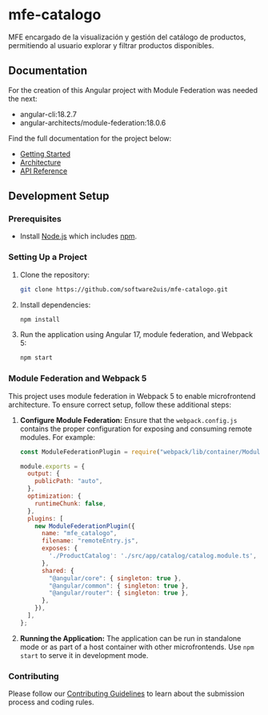 
# mfe-catalogo
MFE encargado de la visualización y gestión del catálogo de productos, permitiendo al usuario explorar y filtrar productos disponibles.

## Documentation
For the creation of this Angular project with Module Federation was needed the next:
- angular-cli:18.2.7
- angular-architects/module-federation:18.0.6

Find the full documentation for the project below:

- [Getting Started](#)
- [Architecture](#)
- [API Reference](#)

## Development Setup

### Prerequisites

- Install [Node.js](https://nodejs.org) which includes [npm](https://www.npmjs.com/get-npm).

### Setting Up a Project

1. Clone the repository:
   ```bash
   git clone https://github.com/software2uis/mfe-catalogo.git
   ```
2. Install dependencies:
   ```bash
   npm install
   ```

3. Run the application using Angular 17, module federation, and Webpack 5:
   ```bash
   npm start
   ```

### Module Federation and Webpack 5

This project uses module federation in Webpack 5 to enable microfrontend architecture. To ensure correct setup, follow these additional steps:

1. **Configure Module Federation:**
   Ensure that the `webpack.config.js` contains the proper configuration for exposing and consuming remote modules. For example:

   ```javascript
   const ModuleFederationPlugin = require("webpack/lib/container/ModuleFederationPlugin");

   module.exports = {
     output: {
       publicPath: "auto",
     },
     optimization: {
       runtimeChunk: false,
     },
     plugins: [
       new ModuleFederationPlugin({
         name: "mfe_catalogo",
         filename: "remoteEntry.js",
         exposes: {
           './ProductCatalog': './src/app/catalog/catalog.module.ts',
         },
         shared: {
           "@angular/core": { singleton: true },
           "@angular/common": { singleton: true },
           "@angular/router": { singleton: true },
         },
       }),
     ],
   };
   ```

2. **Running the Application:**
   The application can be run in standalone mode or as part of a host container with other microfrontends. Use `npm start` to serve it in development mode.

### Contributing

Please follow our [Contributing Guidelines](https://github.com/software2uis/.github/blob/main/CONTRIBUTING.md) to learn about the submission process and coding rules.

